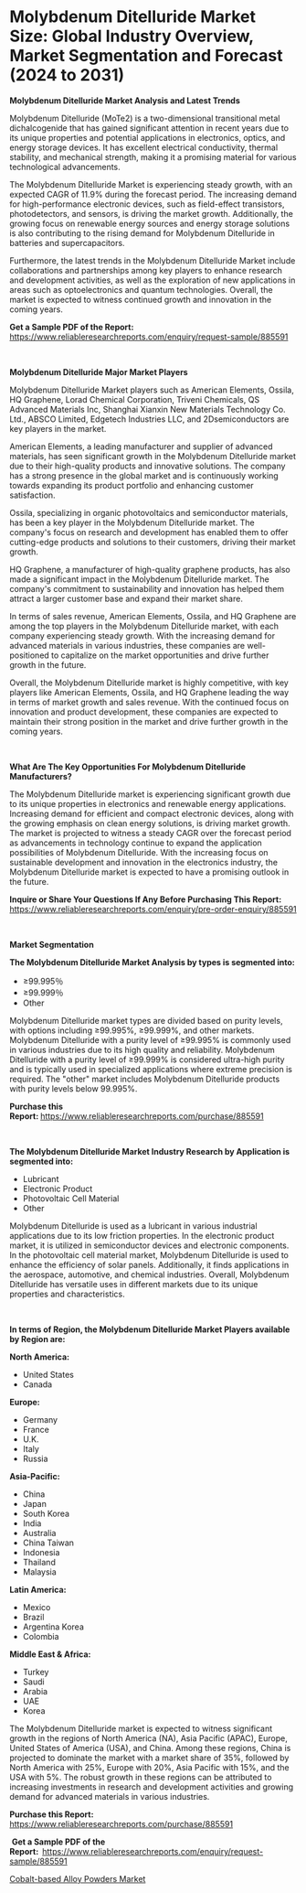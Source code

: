 <p><h1>Molybdenum Ditelluride Market Size: Global Industry Overview, Market Segmentation and Forecast (2024 to 2031)</h1></p><p><strong>Molybdenum Ditelluride Market Analysis and Latest Trends</strong></p>
<p><p>Molybdenum Ditelluride (MoTe2) is a two-dimensional transitional metal dichalcogenide that has gained significant attention in recent years due to its unique properties and potential applications in electronics, optics, and energy storage devices. It has excellent electrical conductivity, thermal stability, and mechanical strength, making it a promising material for various technological advancements.</p><p>The Molybdenum Ditelluride Market is experiencing steady growth, with an expected CAGR of 11.9% during the forecast period. The increasing demand for high-performance electronic devices, such as field-effect transistors, photodetectors, and sensors, is driving the market growth. Additionally, the growing focus on renewable energy sources and energy storage solutions is also contributing to the rising demand for Molybdenum Ditelluride in batteries and supercapacitors.</p><p>Furthermore, the latest trends in the Molybdenum Ditelluride Market include collaborations and partnerships among key players to enhance research and development activities, as well as the exploration of new applications in areas such as optoelectronics and quantum technologies. Overall, the market is expected to witness continued growth and innovation in the coming years.</p></p>
<p><strong>Get a Sample PDF of the Report:&nbsp;</strong> <a href="https://www.reliableresearchreports.com/enquiry/request-sample/885591">https://www.reliableresearchreports.com/enquiry/request-sample/885591</a></p>
<p>&nbsp;</p>
<p><strong>Molybdenum Ditelluride Major Market Players</strong></p>
<p><p>Molybdenum Ditelluride Market players such as American Elements, Ossila, HQ Graphene, Lorad Chemical Corporation, Triveni Chemicals, QS Advanced Materials Inc, Shanghai Xianxin New Materials Technology Co. Ltd., ABSCO Limited, Edgetech Industries LLC, and 2Dsemiconductors are key players in the market.</p><p>American Elements, a leading manufacturer and supplier of advanced materials, has seen significant growth in the Molybdenum Ditelluride market due to their high-quality products and innovative solutions. The company has a strong presence in the global market and is continuously working towards expanding its product portfolio and enhancing customer satisfaction.</p><p>Ossila, specializing in organic photovoltaics and semiconductor materials, has been a key player in the Molybdenum Ditelluride market. The company's focus on research and development has enabled them to offer cutting-edge products and solutions to their customers, driving their market growth.</p><p>HQ Graphene, a manufacturer of high-quality graphene products, has also made a significant impact in the Molybdenum Ditelluride market. The company's commitment to sustainability and innovation has helped them attract a larger customer base and expand their market share.</p><p>In terms of sales revenue, American Elements, Ossila, and HQ Graphene are among the top players in the Molybdenum Ditelluride market, with each company experiencing steady growth. With the increasing demand for advanced materials in various industries, these companies are well-positioned to capitalize on the market opportunities and drive further growth in the future.</p><p>Overall, the Molybdenum Ditelluride market is highly competitive, with key players like American Elements, Ossila, and HQ Graphene leading the way in terms of market growth and sales revenue. With the continued focus on innovation and product development, these companies are expected to maintain their strong position in the market and drive further growth in the coming years.</p></p>
<p>&nbsp;</p>
<p><strong>What Are The Key Opportunities For Molybdenum Ditelluride Manufacturers?</strong></p>
<p><p>The Molybdenum Ditelluride market is experiencing significant growth due to its unique properties in electronics and renewable energy applications. Increasing demand for efficient and compact electronic devices, along with the growing emphasis on clean energy solutions, is driving market growth. The market is projected to witness a steady CAGR over the forecast period as advancements in technology continue to expand the application possibilities of Molybdenum Ditelluride. With the increasing focus on sustainable development and innovation in the electronics industry, the Molybdenum Ditelluride market is expected to have a promising outlook in the future.</p></p>
<p><strong>Inquire or Share Your Questions If Any Before Purchasing This Report:</strong> <a href="https://www.reliableresearchreports.com/enquiry/pre-order-enquiry/885591">https://www.reliableresearchreports.com/enquiry/pre-order-enquiry/885591</a></p>
<p>&nbsp;</p>
<p><strong>Market Segmentation</strong></p>
<p><strong>The Molybdenum Ditelluride Market Analysis by types is segmented into:</strong></p>
<p><ul><li>≥99.995％</li><li>≥99.999％</li><li>Other</li></ul></p>
<p><p>Molybdenum Ditelluride market types are divided based on purity levels, with options including ≥99.995%, ≥99.999%, and other markets. Molybdenum Ditelluride with a purity level of ≥99.995% is commonly used in various industries due to its high quality and reliability. Molybdenum Ditelluride with a purity level of ≥99.999% is considered ultra-high purity and is typically used in specialized applications where extreme precision is required. The "other" market includes Molybdenum Ditelluride products with purity levels below 99.995%.</p></p>
<p><strong>Purchase this Report:&nbsp;</strong><a href="https://www.reliableresearchreports.com/purchase/885591">https://www.reliableresearchreports.com/purchase/885591</a></p>
<p>&nbsp;</p>
<p><strong>The Molybdenum Ditelluride Market Industry Research by Application is segmented into:</strong></p>
<p><ul><li>Lubricant</li><li>Electronic Product</li><li>Photovoltaic Cell Material</li><li>Other</li></ul></p>
<p><p>Molybdenum Ditelluride is used as a lubricant in various industrial applications due to its low friction properties. In the electronic product market, it is utilized in semiconductor devices and electronic components. In the photovoltaic cell material market, Molybdenum Ditelluride is used to enhance the efficiency of solar panels. Additionally, it finds applications in the aerospace, automotive, and chemical industries. Overall, Molybdenum Ditelluride has versatile uses in different markets due to its unique properties and characteristics.</p></p>
<p>&nbsp;</p>
<p><strong>In terms of Region, the Molybdenum Ditelluride Market Players available by Region are:</strong></p>
<p>
    <p> <strong> North America: </strong>
        <ul>
            <li>United States</li>
            <li>Canada</li>
        </ul>
        </p> 
    <p> <strong> Europe: </strong>
        <ul>
            <li>Germany</li>
            <li>France</li>
            <li>U.K.</li>
            <li>Italy</li>
            <li>Russia</li>
        </ul>
        </p> 
    <p> <strong> Asia-Pacific: </strong>
        <ul>
            <li>China</li>
            <li>Japan</li>
            <li>South Korea</li>
            <li>India</li>
            <li>Australia</li>
            <li>China Taiwan</li>
            <li>Indonesia</li>
            <li>Thailand</li>
            <li>Malaysia</li>
        </ul>
        </p> 
    <p> <strong> Latin America: </strong>
        <ul>
            <li>Mexico</li>
            <li>Brazil</li>
            <li>Argentina Korea</li>
            <li>Colombia</li>
        </ul>
        </p> 
    <p> <strong> Middle East & Africa: </strong>
        <ul>
            <li>Turkey</li>
            <li>Saudi</li>
            <li>Arabia</li>
            <li>UAE</li>
            <li>Korea</li>
        </ul>
    </p>
    </p>
<p><p>The Molybdenum Ditelluride market is expected to witness significant growth in the regions of North America (NA), Asia Pacific (APAC), Europe, United States of America (USA), and China. Among these regions, China is projected to dominate the market with a market share of 35%, followed by North America with 25%, Europe with 20%, Asia Pacific with 15%, and the USA with 5%. The robust growth in these regions can be attributed to increasing investments in research and development activities and growing demand for advanced materials in various industries.</p></p>
<p><strong>Purchase this Report: </strong><a href="https://www.reliableresearchreports.com/purchase/885591">https://www.reliableresearchreports.com/purchase/885591</a></p>
<p>&nbsp;<strong>Get a Sample PDF of the Report:&nbsp;&nbsp;</strong><a href="https://www.reliableresearchreports.com/enquiry/request-sample/885591">https://www.reliableresearchreports.com/enquiry/request-sample/885591</a></p>
<p><strong></strong></p>
<p><p><a href="https://meowing-canidae-761.notion.site/Cobalt-based-Alloy-Powders-Market-Research-Report-Unlocks-Analysis-on-the-Market-Financial-Status-M-a785474a00c94a24826ea40c603cbf27">Cobalt-based Alloy Powders Market</a></p></p>